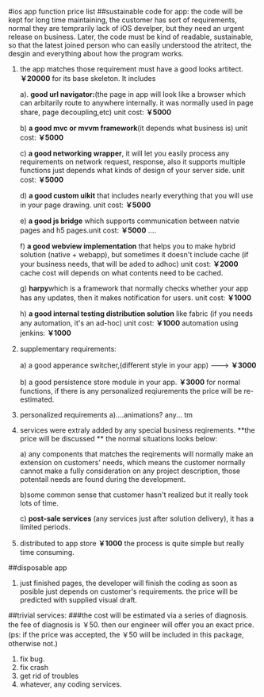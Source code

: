 #ios app function price list
##sustainable code for app: 
the code will be kept for long time maintaining, the customer has sort of requirements, normal they are temprarily lack of iOS develper, but they need an urgent release on business. Later, the code must be kind of readable, sustainable, so that the latest joined person who can easily understood the atritect, the desgin and everything about how the program works.

1. the app matches those requirement must have a good looks artitect. **￥20000** for its base skeleton. It includes 

	a). **good url navigator:**(the page in app will look like a browser which can arbitarily route to anywhere internally. it was normally used in page share, page decoupling,etc)  unit cost: **￥5000**

	b) **a good mvc or mvvm framework**(it depends what business is) unit cost: **￥5000**

	c) **a good networking wrapper**, it will let you easily process any requirements on network request, response, also it supports multiple functions just depends what kinds of design of your server side.
unit cost: **￥5000**
	
	d) **a good custom uikit** that includes nearly everything that you will use in your page drawing.
unit cost: **￥5000**
	
	e) **a good js bridge** which supports communication between natvie pages and h5 pages.unit cost: **￥5000**
....
	
	f) **a good webview implementation** that helps you to make hybrid solution (native + webapp), but sometimes it doesn't include cache (if your business needs, that will be aded to adhoc) unit cost: **￥2000** cache cost will depends on what contents need to be cached.
	
	g) **harpy**which is a framework that normally checks whether your app has any updates, then it makes notification for users. unit cost: **￥1000**
	
	h) **a good internal testing distribution solution** like fabric (if you needs any automation, it's an ad-hoc)
unit cost: **￥1000**  automation using jenkins: **￥1000**

2. supplementary requirements:

	a) a good apperance switcher,(different style in your app)  ---> **￥3000**

	b) a good persistence store module in your app. **￥3000** for normal functions, if there is any personalized reqiurements the price will be re-estimated.	
3. personalized requirements
	a)....animations? any...  tm 
	
	
4. services were extraly added by any special business reqirements. **the price will be discussed ** 
	the normal situations looks below:
	
	a) any components that matches the reqirements will normally make an extension on customers' needs, which means the customer normally cannot make a fully consideration on any project description, those potentail needs are found during the development.
	
	b)some common sense that customer hasn't realized but it really took lots of time.
	
	c) **post-sale services** (any services just after solution delivery), it has a limited periods.
5. distributed to app store  **￥1000**  the process is quite simple but really time consuming.

##disposable app
1. just finished pages, the developer will finish the coding as soon as posible just depends on customer's requirements.  the price will be predicted with supplied visual draft.

##trivial services: 
###the cost will be estimated via a series of diagnosis. the fee of diagnosis is ￥50. then our engineer will offer you an exact price. (ps: if the price was accepted, the ￥50 will be included in this package, otherwise not.)
1. fix bug.  
2. fix crash
3. get rid of troubles 
4. whatever, any coding services.
